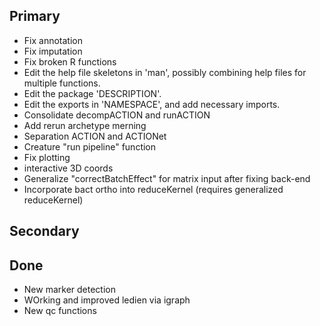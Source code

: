 ## Primary
* Fix annotation
* Fix imputation
* Fix broken R functions
* Edit the help file skeletons in 'man', possibly combining help files
  for multiple functions.
* Edit the package 'DESCRIPTION'.
* Edit the exports in 'NAMESPACE', and add necessary imports.
* Consolidate decompACTION and runACTION
* Add rerun archetype merning
* Separation ACTION and ACTIONet
* Creature "run pipeline" function
* Fix plotting
 * interactive 3D coords
 * Generalize "correctBatchEffect" for matrix input after fixing back-end
 * Incorporate bact ortho into reduceKernel (requires generalized reduceKernel)

## Secondary


## Done
* New marker detection
* WOrking and improved ledien via igraph
* New qc functions
